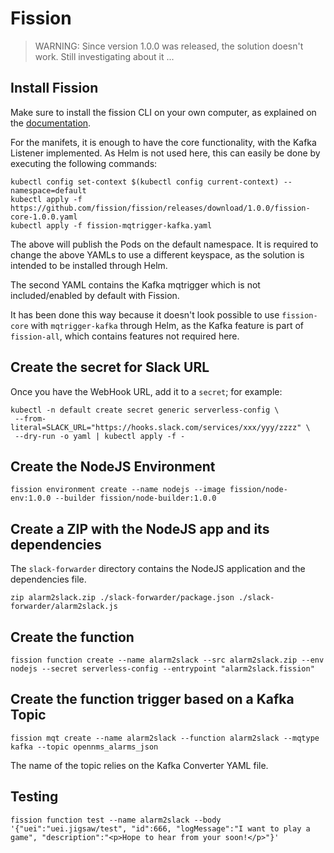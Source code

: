 # Fission

> WARNING: Since version 1.0.0 was released, the solution doesn't work. Still investigating about it ...

## Install Fission

Make sure to install the fission CLI on your own computer, as explained on the [documentation](https://docs.fission.io/installation/).

For the manifets, it is enough to have the core functionality, with the Kafka Listener implemented. As Helm is not used here, this can easily be done by executing the following commands:

```shell
kubectl config set-context $(kubectl config current-context) --namespace=default
kubectl apply -f https://github.com/fission/fission/releases/download/1.0.0/fission-core-1.0.0.yaml
kubectl apply -f fission-mqtrigger-kafka.yaml
```

The above will publish the Pods on the default namespace. It is required to change the above YAMLs to use a different keyspace, as the solution is intended to be installed through Helm.

The second YAML contains the Kafka mqtrigger which is not included/enabled by default with Fission.

It has been done this way because it doesn't look possible to use `fission-core` with `mqtrigger-kafka` through Helm, as the Kafka feature is part of `fission-all`, which contains features not required here.


## Create the secret for Slack URL

Once you have the WebHook URL, add it to a `secret`; for example:

```shell
kubectl -n default create secret generic serverless-config \
 --from-literal=SLACK_URL="https://hooks.slack.com/services/xxx/yyy/zzzz" \
 --dry-run -o yaml | kubectl apply -f -
```

## Create the NodeJS Environment

```shell
fission environment create --name nodejs --image fission/node-env:1.0.0 --builder fission/node-builder:1.0.0
```

## Create a ZIP with the NodeJS app and its dependencies

The `slack-forwarder` directory contains the NodeJS application and the dependencies file.

```shell
zip alarm2slack.zip ./slack-forwarder/package.json ./slack-forwarder/alarm2slack.js
```

## Create the function

```shell
fission function create --name alarm2slack --src alarm2slack.zip --env nodejs --secret serverless-config --entrypoint "alarm2slack.fission"
```

## Create the function trigger based on a Kafka Topic

```shell
fission mqt create --name alarm2slack --function alarm2slack --mqtype kafka --topic opennms_alarms_json
```

The name of the topic relies on the Kafka Converter YAML file.

## Testing

```shell
fission function test --name alarm2slack --body '{"uei":"uei.jigsaw/test", "id":666, "logMessage":"I want to play a game", "description":"<p>Hope to hear from your soon!</p>"}'
```
